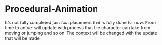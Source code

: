 # Procedural-Animation
It’s not fully completed just foot placement that is fully done for now.
From time to antyer will update with process that the character can take from moving or jumping and so on.
The context will be changed with the update that will be made
